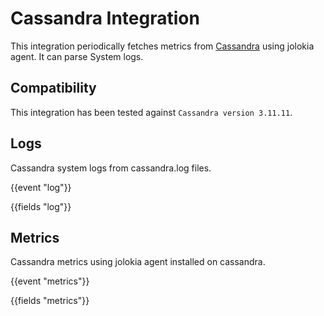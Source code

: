 # Cassandra Integration

This integration periodically fetches metrics from [Cassandra](https://cassandra.apache.org/) using jolokia agent. It can parse System logs.

## Compatibility

This integration has been tested against `Cassandra version 3.11.11`.

## Logs

Cassandra system logs from cassandra.log files.

{{event "log"}}

{{fields "log"}}

## Metrics

Cassandra metrics using jolokia agent installed on cassandra.

{{event "metrics"}}

{{fields "metrics"}}
